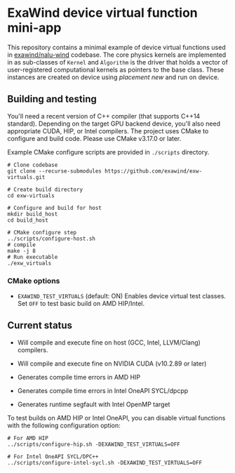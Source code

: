 # ExaWind device virtual function mini-app

This repository contains a minimal example of device virtual functions used in
[exawind/nalu-wind](https://github.com/exawind/nalu-wind) codebase. The core
physics kernels are implemented in as sub-classes of `Kernel` and `Algorithm` is
the driver that holds a vector of user-registered computational kernels as
pointers to the base class. These instances are created on device using
_placement new_ and run on device.

## Building and testing

You'll need a recent version of C++ compiler (that supports C++14 standard).
Depending on the target GPU backend device, you'll also need appropriate CUDA,
HIP, or Intel compilers. The project uses CMake to configure and build code.
Please use CMake v3.17.0 or later.

Example CMake configure scripts are provided in `./scripts` directory. 

```
# Clone codebase
git clone --recurse-submodules https://github.com/exawind/exw-virtuals.git

# Create build directory
cd exw-virtuals

# Configure and build for host
mkdir build_host
cd build_host

# CMake configure step
../scripts/configure-host.sh 
# compile
make -j 8
# Run executable
./exw_virtuals
```

### CMake options

- `EXAWIND_TEST_VIRTUALS` (default: ON) Enables device virtual test classes. Set
  `OFF` to test basic build on AMD HIP/Intel.

## Current status

- Will compile and execute fine on host (GCC, Intel, LLVM/Clang) compilers. 

- Will compile and execute fine on NVIDIA CUDA (v10.2.89 or later)

- Generates compile time errors in AMD HIP

- Generates compile time errors in Intel OneAPI SYCL/dpcpp

- Generates runtime segfault with Intel OpenMP target

To test builds on AMD HIP or Intel OneAPI, you can disable virtual functions
with the following configuration option:

```
# For AMD HIP
../scripts/configure-hip.sh -DEXAWIND_TEST_VIRTUALS=OFF

# For Intel OneAPI SYCL/DPC++
../scripts/configure-intel-sycl.sh -DEXAWIND_TEST_VIRTUALS=OFF
```
